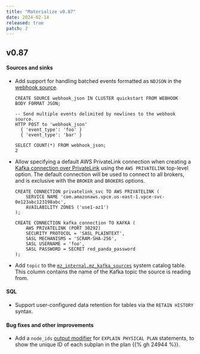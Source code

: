 ```yaml
---
title: "Materialize v0.87"
date: 2024-02-14
released: true
patch: 2
---
```


## v0.87

#### Sources and sinks

* Add support for handling batched events formatted as `NDJSON` in the
  [webhook source](https://materialize.com/docs/sql/create-source/webhook/).

  ```mzsql
  CREATE SOURCE webhook_json IN CLUSTER quickstart FROM WEBHOOK
  BODY FORMAT JSON;

  -- Send multiple events delimited by newlines to the webhook source.
  HTTP POST to 'webhook_json'
    { 'event_type': 'foo' }
    { 'event_type': 'bar' }

  SELECT COUNT(*) FROM webhook_json;
  2
  ```

* Allow specifying a default AWS PrivateLink connection when creating a [Kafka connection over PrivateLink](https://materialize.com/docs/sql/create-connection/#aws-privatelink)
  using the `AWS PRIVATELINK` top-level option. The default connection will be
  used to connect to all brokers, and is exclusive with the `BROKER` and
  `BROKERS` options.

  ```mzsql
  CREATE CONNECTION privatelink_svc TO AWS PRIVATELINK (
      SERVICE NAME 'com.amazonaws.vpce.us-east-1.vpce-svc-0e123abc123198abc',
      AVAILABILITY ZONES ('use1-az1')
  );

  CREATE CONNECTION kafka_connection TO KAFKA (
      AWS PRIVATELINK (PORT 30292)
      SECURITY PROTOCOL = 'SASL_PLAINTEXT',
      SASL MECHANISMS = 'SCRAM-SHA-256',
      SASL USERNAME = 'foo',
      SASL PASSWORD = SECRET red_panda_password
  );
  ```

* Add `topic` to the [`mz_internal.mz_kafka_sources`](https://materialize.com/docs/sql/system-catalog/mz_catalog_unstable/#mz_kafka_sources)
  system catalog table. This column contains the name of the Kafka topic the
  source is reading from.

#### SQL

* Support user-configured data retention for tables via the `RETAIN HISTORY`
  syntax.

#### Bug fixes and other improvements

* Add a `node_ids` [output modifier](https://materialize.com/docs/sql/explain-plan/#output-modifiers)
for `EXPLAIN PHYSICAL PLAN` statements, to show the unique ID of each subplan in
the plan {{% gh 24944 %}}.
